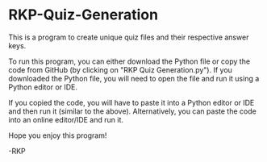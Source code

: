 # RKP-Quiz-Generation
This is a program to create unique quiz files and their respective answer keys.

To run this program, you can either download the Python file or copy the code from GitHub (by clicking on "RKP Quiz Generation.py"). If you downloaded the Python file, you will need to open the file and run it using a Python editor or IDE.

If you copied the code, you will have to paste it into a Python editor or IDE and then run it (similar to the above). Alternatively, you can paste the code into an online editor/IDE and run it.

Hope you enjoy this program!

-RKP
